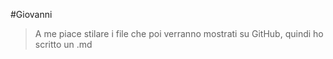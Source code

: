 #Giovanni

>A me piace stilare i file che poi verranno mostrati su GitHub, quindi ho scritto un .md

